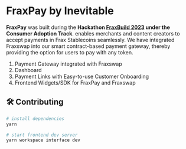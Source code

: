 # FraxPay by Inevitable

**FraxPay** was built during the **Hackathon [FraxBuild 2023](https://dorahacks.io/hackathon/fraxbuild/track) under the Consumer Adoption Track**. enables merchants and content creators to accept payments in Frax Stablecoins seamlessly. We have integrated Fraxswap into our smart contract-based payment gateway, thereby providing the option for users to pay with any token.

1. Payment Gateway integrated with Fraxswap
2. Dashboard
3. Payment Links with Easy-to-use Customer Onboarding
4. Frontend Widgets/SDK for FraxPay and Fraxswap

## 🛠️ Contributing

```bash
# install dependencies
yarn
```

```bash
# start frontend dev server
yarn workspace interface dev
```
